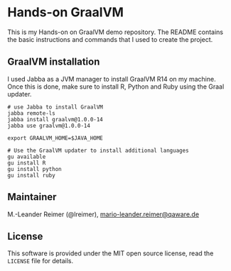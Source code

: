 # Hands-on GraalVM

This is my Hands-on on GraalVM demo repository. The README contains the basic
instructions and commands that I used to create the project.

## GraalVM installation

I used Jabba as a JVM manager to install GraalVM R14 on my machine. Once this is
done, make sure to install R, Python and Ruby using the Graal updater.

```
# use Jabba to install GraalVM
jabba remote-ls
jabba install graalvm@1.0.0-14
jabba use graalvm@1.0.0-14

export GRAALVM_HOME=$JAVA_HOME

# Use the GraalVM updater to install additional languages
gu available
gu install R
gu install python
gu install ruby
```

## Maintainer

M.-Leander Reimer (@lreimer), <mario-leander.reimer@qaware.de>

## License

This software is provided under the MIT open source license, read the `LICENSE`
file for details.
